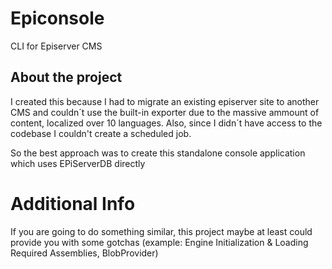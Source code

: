 # Epiconsole
CLI for Episerver CMS


## About the project  
I created this because I had to migrate an existing episerver site to another CMS and couldn´t use the built-in exporter due to the massive  ammount of content, localized over 10 languages.
Also, since I didn´t have access to the codebase I couldn't create a scheduled job.

So the best approach was to create this standalone console application which uses EPiServerDB directly

# Additional Info
If you are going to do something similar, this project maybe at least could provide you with some gotchas (example: Engine Initialization & Loading Required Assemblies, BlobProvider)
